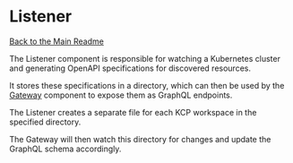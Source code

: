 # Listener

[Back to the Main Readme](../README.md)

The Listener component is responsible for watching a Kubernetes cluster and generating OpenAPI specifications for discovered resources.

It stores these specifications in a directory, which can then be used by the [Gateway](./gateway.md) component to expose them as GraphQL endpoints.

The Listener creates a separate file for each KCP workspace in the specified directory. 

The Gateway will then watch this directory for changes and update the GraphQL schema accordingly.

